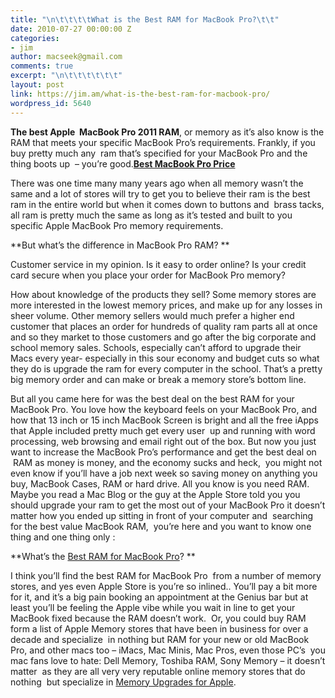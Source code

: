 ```yaml
---
title: "\n\t\t\t\tWhat is the Best RAM for MacBook Pro?\t\t"
date: 2010-07-27 00:00:00 Z
categories:
- jim
author: macseek@gmail.com
comments: true
excerpt: "\n\t\t\t\t\t\t"
layout: post
link: https://jim.am/what-is-the-best-ram-for-macbook-pro/
wordpress_id: 5640
---
```


**The best Apple  MacBook Pro 2011 RAM**, or memory as it’s also know is the RAM that meets your specific MacBook Pro’s requirements. Frankly, if you buy pretty much any  ram that’s specified for your MacBook Pro and the thing boots up  – you’re good.**[Best MacBook Pro Price](http://www.amazon.com/gp/product/B002QQ8H8I/ref=as_li_ss_tl?ie=UTF8&tag=ramseeker-20&linkCode=as2&camp=1789&creative=390957&creativeASIN=B002QQ8H8I)**




There was one time many many years ago when all memory wasn’t the same and a lot of stores will try to get you to believe their ram is the best ram in the entire world but when it comes down to buttons and  brass tacks, all ram is pretty much the same as long as it’s tested and built to you specific Apple MacBook Pro memory requirements.




**But what’s the difference in MacBook Pro RAM? **




Customer service in my opinion. Is it easy to order online? Is your credit card secure when you place your order for MacBook Pro memory?




How about knowledge of the products they sell? Some memory stores are more interested in the lowest memory prices, and make up for any losses in sheer volume. Other memory sellers would much prefer a higher end customer that places an order for hundreds of quality ram parts all at once and so they market to those customers and go after the big corporate and school memory sales. Schools, especially can’t afford to upgrade their Macs every year- especially in this sour economy and budget cuts so what they do is upgrade the ram for every computer in the school. That’s a pretty big memory order and can make or break a memory store’s bottom line.




But all you came here for was the best deal on the best RAM for your MacBook Pro. You love how the keyboard feels on your MacBook Pro, and how that 13 inch or 15 inch MacBook Screen is bright and all the free iApps that Apple included pretty much get every user  up and running with word processing, web browsing and email right out of the box. But now you just want to increase the MacBook Pro’s performance and get the best deal on  RAM as money is money, and the economy sucks and heck,  you might not even know if you’ll have a job next week so saving money on anything you buy, MacBook Cases, RAM or hard drive. All you know is you need RAM. Maybe you read a Mac Blog or the guy at the Apple Store told you you should upgrade your ram to get the most out of your MacBook Pro it doesn’t matter how you ended up sitting in front of your computer and  searching for the best value MacBook RAM,  you’re here and you want to know one thing and one thing only :




**What’s the [Best RAM for MacBook Pro](http://www.jim.am/memory/MacBook_Pro_KITS_(1066_DDR3)/)? **




I think you’ll find the best RAM for MacBook Pro  from a number of memory stores, and yes even Apple Store is you’re so inlined.. You’ll pay a bit more for it, and it’s a big pain booking an appointment at the Genius bar but at least you’ll be feeling the Apple vibe while you wait in line to get your MacBook fixed because the RAM doesn’t work.  Or, you could buy RAM form a list of Apple Memory stores that have been in business for over a decade and specialize  in nothing but RAM for your new or old MacBook Pro, and other macs too – iMacs, Mac Minis, Mac Pros, even those PC’s  you mac fans love to hate: Dell Memory, Toshiba RAM, Sony Memory – it doesn’t matter  as they are all very very reputable online memory stores that do nothing  but specialize in [Memory Upgrades for Apple](http://www.jim.am).


		
